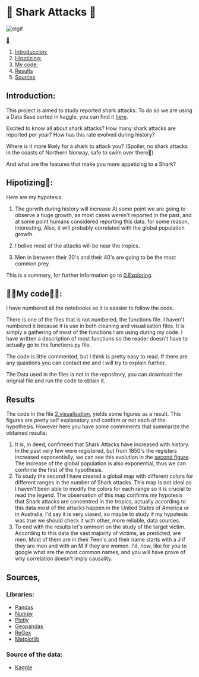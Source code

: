 # 🦈 Shark Attacks 🦈
![elgif](https://c.tenor.com/Yf2CEdBk__YAAAAC/finding-nemo-sharks.gif)


[🎹](https://www.youtube.com/watch?v=XqZsoesa55w&ab_channel=PinkfongBabyShark-Kids%27Songs%26Stories)

1. [Introduccion:](#introduccion)
2. [Hipotizing:](#hipotizing)
3. [My code:](#mycode)
4. [Results](#results)
5. [Sources](#sources)

## Introduction:<a name="introduccion"></a>
This project is aimed to study reported shark attacks. To do so we are using a Data Base sorted in kaggle, you can find it [here](https://www.kaggle.com/teajay/global-shark-attacks).

Excited to know all about shark attacks? How many shark attacks are reported per year? How has this rate evolved during history? 

Where is it more likely for a shark to attack you? (Spoiler, no shark attacks in the coasts of Northern Norway, safe to swim over there🥶)

And what are the features that make you more appetizing to a Shark?

## Hipotizing🤔:<a name="hipotizing"></a>
Here are my hypotesis:
1. The gorwth during history will increase At some point we are going to observe a huge growth, as most cases weren't reported in the past, and at some point humans considered reporting this data, for some reason, interesting. Also, it will probably correlated with the global population growth. 

2. I belive most of the attacks will be near the tropics.

3. Men in between their 20's and their 40's are going to be the most common prey. 

This is a summary, for further information go to [0.Exploring](https://github.com/Pomilusky/data-cleaning-pandas/blob/Pomilusky/Code/0.Exploring.ipynb).


## 👩‍💻My code👨‍💻:<a name="mycode"></a>
I have numbered all the notebooks so it is eassier to follow the code. 

There is one of the files that is not numbered, the functions file. I haven't numbered it because it is use in both cleaning and visualisation files. It is simply a gathering of most of the functions I am using during my code. I have written a description of most functions so the reader doesn't have to actually go to the functions.py file. 

The code is little commented, but I think is pretty easy to read. If there are any quastions you can contact me and I will try to explain further. 

The Data used in the files is not in the repository, you can download the orignial file and run the code to obtain it. 

## Results <a name="results"></a>
The code in the file [2.visualisation](https://github.com/Pomilusky/data-cleaning-pandas/blob/Pomilusky/Code/2.visualization.ipynb), yields some figures as a result. This figures are pretty self explanatory and confirm or not each of the hypothesis. However here you have some commments that summarize the obtained results:
1. It is, in deed, confirmed that Shark Attacks have increased with history. In the past very few were registered, but from 1850's the registers increased exponentially, we can see this evolution in the [second figure](https://github.com/Pomilusky/data-cleaning-pandas/blob/Pomilusky/Images/2.Shark_attack_trendline.png). The increase of the global population is also exponential, thus we can confirme the first of the hypothesis. 
2. To study the second I have created a global map with different colors for different ranges in the number of Shark attacks. This map is not ideal as I haven't been able to modify the colors for each range so it is crucial to read the legend. The observation of this map confirms my hypotesis that Shark attacks are concentred in the tropics, actually according to this data most of the attacks happen in the United States of America or in Australia, I'd say it is very viased, so maybe to study if my hypotesis was true we should check it with other, more reliable, data sources. 
3. To end with the results let's omment on the study of the target victim. According to this data the vast majority of victims, as predicted, are men. Most of them are in their Teen's and their name starts with a J if they are men and with an M if they are women. I'd, now, like for you to google what are the most common names, and you will have prove of why correlation doesn't imply causality. 

## Sources, <a name="sources"></a>
### Libraries:
* [Pandas](https://pandas.pydata.org/)
* [Numpy](https://numpy.org/doc/1.18/)
* [Plotly](https://plotly.com/python/)
* [Geopandas](https://geopandas.org/)
* [ReGex](https://docs.python.org/3/library/re.html)
* [Matplotlib](https://matplotlib.org/)
### Source of the data:
* [Kaggle](https://www.kaggle.com/)


